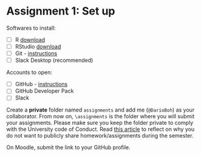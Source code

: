 # Assignment 1: Set up

Softwares to install:

- [ ] R [download](https://www.r-project.org/)
- [ ] RStudio [download](https://www.rstudio.com/products/rstudio/download/)
- [ ] Git - [instructions](https://beta.rstudioconnect.com/jennybc/happy-git-with-r/install-git.html)
- [ ] Slack Desktop (recommended)

Accounts to open:

- [ ] GitHub - [instructions](https://beta.rstudioconnect.com/jennybc/happy-git-with-r/github-acct.html)
- [ ] GitHub Developer Pack
- [ ] Slack

Create a **private** folder named `assignments` and add me (`@DarioBoh`) as your collaborator. From now on, `\assignments` is the folder where you will submit your assignments. Please make sure you keep the folder private to comply with the University code of Conduct. Read [this article](http://www.lsunow.com/daily/lsu-student-faces-discipline-after-another-student-copies-work/article_68fda758-2715-11e8-a81d-0367ea24525b.html) to reflect on why you do not want to publicly share homework/assignments during the semester.

On Moodle, submit the link to your GitHub profile.